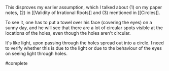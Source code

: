 This disproves my earlier assumption, which I talked about (1) on my paper notes, (2) in [[Validity of Irrational Roots]] and (3) mentioned in [[Circles]].

To see it, one has to put a towel over his face (covering the eyes) on a sunny day, and he will see that there are a lot of circular spots visible at the locations of the holes, even though the holes aren't circular.

It's like light, upon passing through the holes spread out into a circle. I need to verify whether this is due to the light or due to the behaviour of the eyes on seeing light through holes.

#complete 